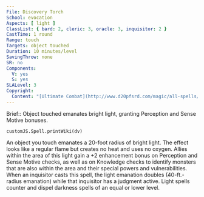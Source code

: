 ```yaml
---
File: Discovery Torch
School: evocation
Aspects: [ light ]
ClassList: { bard: 2, cleric: 3, oracle: 3, inquisitor: 2 }
CastTime: 1 round
Range: touch
Targets: object touched
Duration: 10 minutes/level
SavingThrow: none
SR: no
Components:
  V: yes
  S: yes
SLALevel: 3
Copyright:
  Content: "[Ultimate Combat](http://www.d20pfsrd.com/magic/all-spells/d/discovery-torch)"
---
```

Brief:: Object touched emanates bright light, granting Perception and Sense Motive bonuses.

```dataviewjs
customJS.Spell.printWiki(dv)
```

An object you touch emanates a 20-foot radius of bright light. The effect looks like a regular flame but creates no heat and uses no oxygen. Allies within the area of this light gain a +2 enhancement bonus on Perception and Sense Motive checks, as well as on Knowledge checks to identify monsters that are also within the area and their special powers and vulnerabilities.  When an inquisitor casts this spell, the light emanation doubles (40-ft.-radius emanation) while that inquisitor has a judgment active.  Light spells counter and dispel darkness spells of an equal or lower level.
